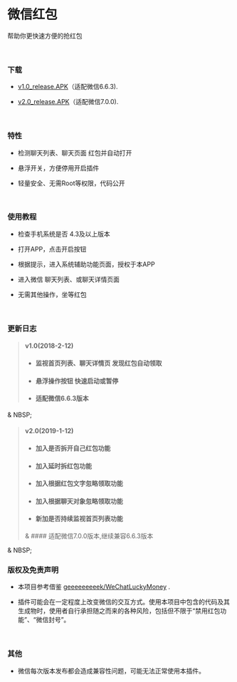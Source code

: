 
# 微信红包
帮助你更快速方便的抢红包
 
&nbsp;

### 下载

 * [v1.0_release.APK](https://github.com/mxruan/WechatLuckyMoney/blob/master/WechatLuckyMoney/apk/release/v1.0_release.apk?raw=true)（适配微信6.6.3).

 * [v2.0_release.APK](https://github.com/mxruan/WechatLuckyMoney/blob/master/WechatLuckyMoney/apk/release/v2.0_release.apk?raw=true)（适配微信7.0.0).

&nbsp;


### 特性
 
 * 检测聊天列表、聊天页面 红包并自动打开

 * 悬浮开关，方便停用开启插件
 
 * 轻量安全、无需Root等权限，代码公开
 
&nbsp;
 
 ###  使用教程
 
 * 检查手机系统是否 4.3及以上版本
 
 * 打开APP，点击开启按钮
 
 * 根据提示，进入系统辅助功能页面，授权于本APP
 
 * 进入微信 聊天列表、或聊天详情页面
 
 * 无需其他操作，坐等红包
 
&nbsp;

### 更新日志

> #### v1.0(2018-2-12)
> * #### 监视首页列表、聊天详情页 发现红包自动领取
> * #### 悬浮操作按钮 快速启动或暂停
> * #### 适配微信6.6.3版本

& NBSP;

> #### v2.0(2019-1-12)
> * #### 加入是否拆开自己红包功能
> * #### 加入延时拆红包功能
> * #### 加入根据红包文字忽略领取功能
> * #### 加入根据聊天对象忽略领取功能
> * #### 新加是否持续监视首页列表功能
> & #### 适配微信7.0.0版本,继续兼容6.6.3版本

& NBSP;

### 版权及免责声明

* 本项目参考借鉴 [geeeeeeeeek/WeChatLuckyMoney](https://github.com/geeeeeeeeek/WeChatLuckyMoney) .

* 插件可能会在一定程度上改变微信的交互方式。使用本项目中包含的代码及其生成物时，使用者自行承担随之而来的各种风险，包括但不限于“禁用红包功能”、“微信封号”。

&nbsp;

### 其他

* 微信每次版本发布都会造成兼容性问题，可能无法正常使用本插件。

